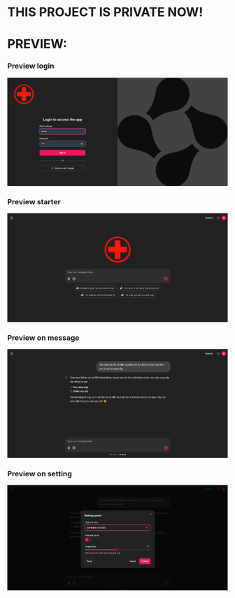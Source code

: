 # THIS PROJECT IS PRIVATE NOW!

# PREVIEW:

### Preview login

![1744726884777](image/README/1744726884777.png)

### Preview starter

![1744726914404](image/README/1744726914404.png)

### Preview on message

![1744726940371](image/README/1744726940371.png)

### Preview on setting

![1744726955248](image/README/1744726955248.png)
